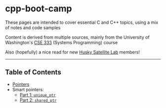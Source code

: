 # cpp-boot-camp

These pages are intended to cover essential C and C++ topics, using a mix of notes and code samples

Content is derived from multiple sources, mainly from the University of Washington's [CSE 333](https://courses.cs.washington.edu/courses/cse333/) (Systems Programming) course

Also (hopefully) a nice read for new [Husky Satellite Lab](https://huskysat.org/) members!

---
## Table of Contents

- [Pointers](notes/pointer-basics.md)
- Smart pointers:
    - [Part 1: `unique_ptr`](notes/smart-pointers-1.md)
    - [Part 2: `shared_ptr`](notes/smart-pointers-2.md)
